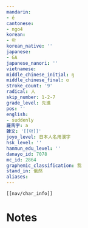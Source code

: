 ```yaml
---
mandarin:
- é
cantonese:
- ngo4
korean:
- 아
korean_native: ''
japanese:
- GA
japanese_nanori: ''
vietnamese:
middle_chinese_initial: ŋ
middle_chinese_final: ɑ
stroke_count: '9'
radical: 人
skip_number: 1-2-7
grade_level: 先進
pos: ''
english:
- suddenly
羅馬字: a
韓文: '[[아]]'
joyo_level: 日本人名用漢字
hsk_level: ''
hanmun_edu_level: ''
danayo_id: 7078
mc_id: 2864
graphemic_classification: 我
stand_in: 俄然
aliases:
---
```

```meta-bind-embed
[[nav/char_info]]
```

# Notes
